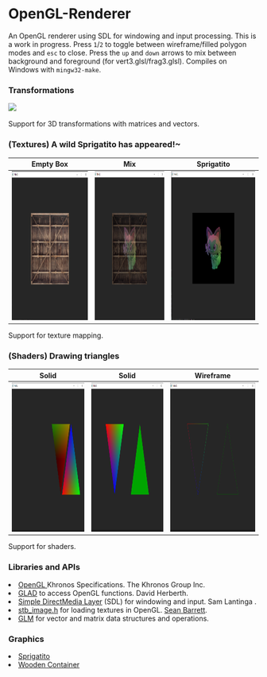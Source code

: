 # OpenGL-Renderer
An OpenGL renderer using SDL for windowing and input processing. This is a work in progress. Press `1`/`2` to toggle between wireframe/filled polygon modes and `esc` to close. Press the `up` and `down` arrows to mix between background and foreground (for vert3.glsl/frag3.glsl). Compiles on Windows with `mingw32-make`. 

### Transformations
<img src="images/OGL_3DCrates.gif">

Support for 3D transformations with matrices and vectors.

### (Textures) A wild Sprigatito has appeared!~
|Empty Box|Mix|Sprigatito|
|:-------:|:--------:|:--------:|
|<img src="images/empty.png" style="height: 300px">|<img src="images/half.png" style="height: 300px">|<img src="images/full.png" style="height: 300px">

Support for texture mapping.

### (Shaders) Drawing triangles
|Solid|Solid|Wireframe|
|:---:|:----:|:------:|
|<img src="images/interpolated_color.png" style="height: 300px">|<img src="images/filled.png" style="height: 300px">|<img src="images/wireframe.png" style="height: 300px">|

Support for shaders.

<!-- 
For future reference: the VBO stores the vertices, the EBO stores the vertex indices for each triangle, and the VAO specifies the settings for OpenGL to draw the triangles.
-->

### Libraries and APIs
<li>
<a href="https://www.khronos.org/opengl/">OpenGL </a> Khronos Specifications. The Khronos Group Inc.
</li>
<li>
<a href="https://github.com/Dav1dde/glad">GLAD</a> to access OpenGL functions. David Herberth.
<li>
<a href="https://github.com/libsdl-org/SDL">Simple DirectMedia Layer</a> (SDL) for windowing and input. Sam Lantinga <slouken@libsdl.org>.
</li>
<li>
<a href="https://github.com/nothings/stb/blob/master/stb_image.h">stb_image.h</a> for loading textures in OpenGL. <a href="https://github.com/nothings">Sean Barrett</a>.
</li>
<li>
<a href="#">GLM</a> for vector and matrix data structures and operations.
</li>
<!--
<li>
<a href="https://github.com/libsdl-org/SDL_image">SDL_image</a> for image decoding (might use later). Sam Lantinga <slouken@libsdl.org>
</li> 
-->

### Graphics
<li>
<a href="https://pokemon-scarlet-and-violet.fandom.com/wiki/Sprigatito">Sprigatito</a>
</li>
<li>
<a href="https://learnopengl.com/img/textures/container.jpg">Wooden Container</a>
</li>

